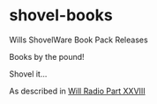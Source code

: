 # shovel-books
Wills ShovelWare Book Pack Releases

Books by the pound!

Shovel it...

As described in [Will Radio Part XXVIII](https://www.youtube.com/watch?v=d6_cB-jtxYI)
